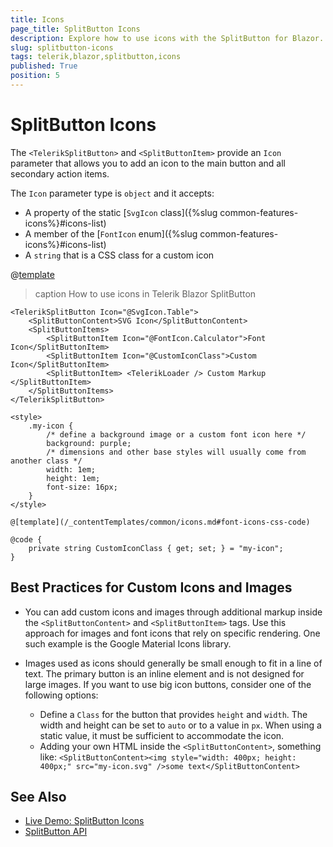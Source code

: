 ```yaml
---
title: Icons
page_title: SplitButton Icons
description: Explore how to use icons with the SplitButton for Blazor. See how you can add icons in the primary button and in the secondary action items. Revise the supported icon types that you can use.
slug: splitbutton-icons
tags: telerik,blazor,splitbutton,icons
published: True
position: 5
---
```


# SplitButton Icons

The `<TelerikSplitButton>` and `<SplitButtonItem>` provide an `Icon` parameter that allows you to add an icon to the main button and all secondary action items.

The `Icon` parameter type is `object` and it accepts:

* A property of the static [`SvgIcon` class]({%slug common-features-icons%}#icons-list)
* A member of the [`FontIcon` enum]({%slug common-features-icons%}#icons-list)
* A `string` that is a CSS class for a custom icon

@[template](/_contentTemplates/common/icons.md#font-icons-css-note)

>caption How to use icons in Telerik Blazor SplitButton

````CSHTML
<TelerikSplitButton Icon="@SvgIcon.Table">
    <SplitButtonContent>SVG Icon</SplitButtonContent>
    <SplitButtonItems>
        <SplitButtonItem Icon="@FontIcon.Calculator">Font Icon</SplitButtonItem>
        <SplitButtonItem Icon="@CustomIconClass">Custom Icon</SplitButtonItem>
        <SplitButtonItem> <TelerikLoader /> Custom Markup </SplitButtonItem>
    </SplitButtonItems>
</TelerikSplitButton>

<style>
    .my-icon {
        /* define a background image or a custom font icon here */
        background: purple;
        /* dimensions and other base styles will usually come from another class */
        width: 1em;
        height: 1em;
        font-size: 16px;
    }
</style>

@[template](/_contentTemplates/common/icons.md#font-icons-css-code)

@code {
    private string CustomIconClass { get; set; } = "my-icon";
}
````

## Best Practices for Custom Icons and Images

* You can add custom icons and images through additional markup inside the `<SplitButtonContent>` and `<SplitButtonItem>` tags. Use this approach for images and font icons that rely on specific rendering. One such example is the Google Material Icons library.

* Images used as icons should generally be small enough to fit in a line of text. The primary button is an inline element and is not designed for large images. If you want to use big icon buttons, consider one of the following options:

    * Define a `Class` for the button that provides `height` and `width`. The width and height can be set to `auto` or to a value in `px`. When using a static value, it must be sufficient to accommodate the icon.
    * Adding your own HTML inside the `<SplitButtonContent>`, something like: `<SplitButtonContent><img style="width: 400px; height: 400px;" src="my-icon.svg" />some text</SplitButtonContent>`

## See Also

* [Live Demo: SplitButton Icons](https://demos.telerik.com/blazor-ui/splitbutton/overview)
* [SplitButton API](/blazor-ui/api/Telerik.Blazor.Components.TelerikSplitButton)
